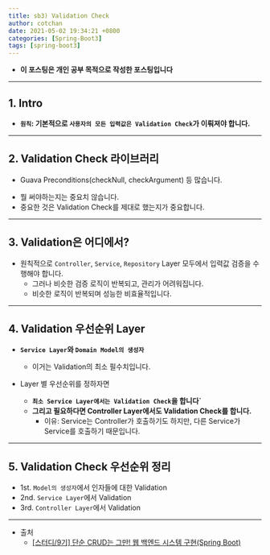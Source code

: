 ```yaml
---
title: sb3) Validation Check 
author: cotchan 
date: 2021-05-02 19:34:21 +0800 
categories: [Spring-Boot3]
tags: [spring-boot3] 
---
```


+ **이 포스팅은 개인 공부 목적으로 작성한 포스팅입니다**

---

## 1. Intro

+ **`원칙`: 기본적으로 `사용자의 모든 입력값은 Validation Check`가 이뤄져야 합니다.**

---

## 2. Validation Check 라이브러리 

+ Guava Preconditions(checkNull, checkArgument) 등 많습니다.
- 뭘 써야하는지는 중요치 않습니다.
- 중요한 것은 Validation Check를 제대로 했는지가 중요합니다.

---

## 3. Validation은 어디에서?

- 원칙적으로 `Controller`, `Service`, `Repository` Layer 모두에서 입력값 검증을 수행해야 합니다.
  - 그러나 비슷한 검증 로직이 반복되고, 관리가 어려워집니다.
  - 비슷한 로직이 반복되며 성능한 비효율적입니다.

---

## 4. Validation 우선순위 Layer

+ **`Service Layer`와 `Domain Model의 생성자`**
  + 이거는 Validation의 최소 필수치입니다.

+ Layer 별 우선순위를 정하자면 
  + **`최소 Service Layer에서는 Validation Check`을 합니다`**
  + **그리고 필요하다면 Controller Layer에서도 Validation Check를 합니다.**
    - 이유: Service는 Controller가 호출하기도 하지만, 다른 Service가 Service를 호출하기 때문입니다.

---

## 5. Validation Check 우선순위 정리

+ 1st. `Model의 생성자`에서 인자들에 대한 Validation
+ 2nd. `Service Layer`에서 Validation
+ 3rd. `Controller Layer`에서 Validation

---

+ 출처
    + [[스터디/9기] 단순 CRUD는 그만! 웹 백엔드 시스템 구현(Spring Boot)](https://programmers.co.kr/learn/courses/11694) 
